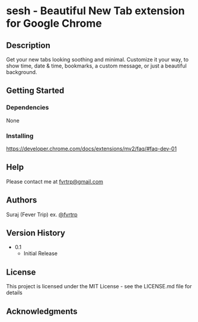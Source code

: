 # sesh - Beautiful New Tab extension for Google Chrome


## Description

Get your new tabs looking soothing and minimal. Customize it your way, to show time, date & time, bookmarks, a custom message, or just a beautiful background.

## Getting Started

### Dependencies

None

### Installing

https://developer.chrome.com/docs/extensions/mv2/faq/#faq-dev-01

## Help

Please contact me at fvrtrp@gmail.com

## Authors

Suraj (Fever Trip)
ex. [@fvrtrp](https://github.com/fvrtrp)

## Version History

* 0.1
    * Initial Release

## License

This project is licensed under the MIT License - see the LICENSE.md file for details

## Acknowledgments
